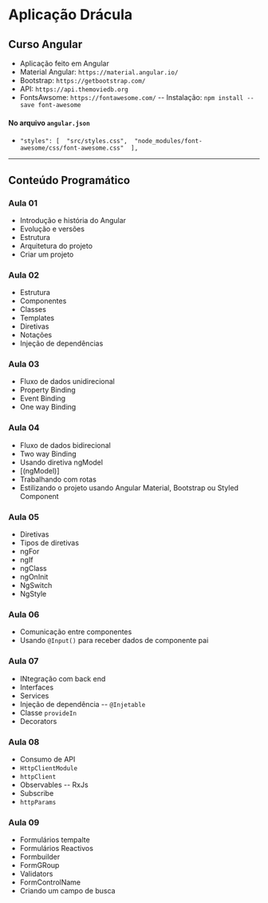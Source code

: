 # Aplicação Drácula
## Curso Angular

- Aplicação feito em Angular
- Material Angular: `https://material.angular.io/`
- Bootstrap: `https://getbootstrap.com/`
- API: `https://api.themoviedb.org`
- FontsAwsome: `https://fontawesome.com/` -- Instalação: `npm install --save font-awesome`

#### No arquivo `angular.json` 
- `"styles": [ 
  "src/styles.css", 
  "node_modules/font-awesome/css/font-awesome.css" 
],`

___________________________________________________
## Conteúdo Programático 
### Aula 01
- Introdução e história do Angular
- Evolução e versões
- Estrutura
- Arquitetura do projeto
- Criar um projeto

### Aula 02
- Estrutura
- Componentes
- Classes
- Templates
- Diretivas
- Notações
- Injeção de dependências

### Aula 03
- Fluxo de dados unidirecional
- Property Binding
- Event Binding
- One way Binding


### Aula 04
- Fluxo de dados bidirecional
- Two way Binding
- Usando diretiva ngModel
- [(ngModel)]
- Trabalhando com rotas
- Estilizando o projeto usando Angular Material, Bootstrap ou Styled Component

### Aula 05
- Diretivas
- Tipos de diretivas
- ngFor
- ngIf
- ngClass
- ngOnInit
- NgSwitch
- NgStyle

### Aula 06
- Comunicação entre componentes
- Usando `@Input()` para receber dados de componente pai

### Aula 07 
- INtegração com back end
- Interfaces
- Services
- Injeção de dependência -- `@Injetable`
- Classe `provideIn`
- Decorators

### Aula 08
- Consumo de API
- `HttpClientModule`
- `httpClient`
- Observables -- RxJs
- Subscribe
- `httpParams`

### Aula 09
- Formulários tempalte
- Formulários Reactivos
- Formbuilder
- FormGRoup
- Validators
- FormControlName
- Criando um campo de busca

